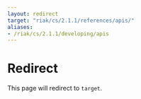 ```yaml
---
layout: redirect
target: "riak/cs/2.1.1/references/apis/"
aliases:
- /riak/cs/2.1.1/developing/apis
---
```


# Redirect

This page will redirect to `target`.

